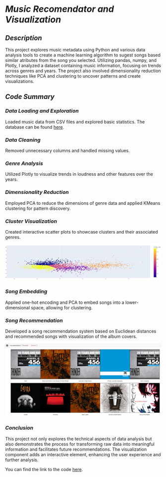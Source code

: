 # *Music Recomendator and Visualization*

## *Description*
This project explores music metadata using Python and various data analysis tools to create a machine learning algorithm to sugest songs based similar atributes from the song you selected. Utilizing pandas, numpy, and Plotly, I analyzed a dataset containing music information, focusing on trends across genres and years. The project also involved dimensionality reduction techniques like PCA and clustering to uncover patterns and create visualizations.

## *Code Summary*

### *Data Loading and Exploration*

Loaded music data from CSV files and explored basic statistics. The database can be found [here](https://github.com/RafaelBaltazar/RafaelBaltazar.github.io/tree/main/projects/music_recomendator).

### *Data Cleaning*

Removed unnecessary columns and handled missing values.

### *Genre Analysis*

Utilized Plotly to visualize trends in loudness and other features over the years.

### *Dimensionality Reduction*

Employed PCA to reduce the dimensions of genre data and applied KMeans clustering for pattern discovery.

### *Cluster Visualization* 

Created interactive scatter plots to showcase clusters and their associated genres.


<img src="images/cluster_pca.JPG?raw=true"/>


### *Song Embedding*

Applied one-hot encoding and PCA to embed songs into a lower-dimensional space, allowing for clustering.

### *Song Recommendation*

Developed a song recommendation system based on Euclidean distances and recommended songs with visualization of the album covers.


<img src="images/recomendator.JPG?raw=true"/>


### *Conclusion*

This project not only explores the technical aspects of data analysis but also demonstrates the process for transforming raw data into meaningful information and facilitates future recommendations. The visualization component adds an interactive element, enhancing the user experience and further analysis.

You can find the link to the code [here](https://raw.githubusercontent.com/RafaelBaltazar/RafaelBaltazar.github.io/main/projects/music_recomendator/music_recomendator.ipynb).
